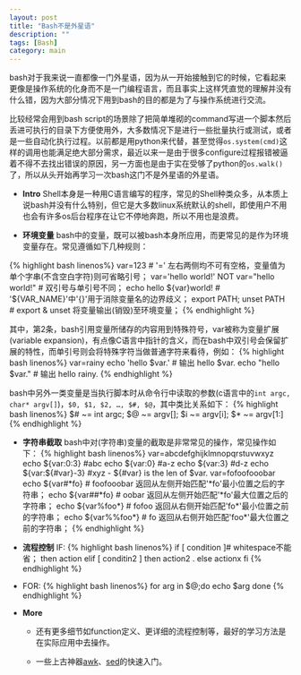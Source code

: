 ```yaml
---
layout: post
title: "Bash不是外星语"
description: ""
tags: [Bash]
category: main
---
```

bash对于我来说一直都像一门外星语，因为从一开始接触到它的时候，它看起来更像是操作系统的化身而不是一门编程语言，而且事实上这样凭直觉的理解并没有什么错，因为大部分情况下用到bash的目的都是为了与操作系统进行交流。

<!--
bash script容易令人疑惑的地方除了与操作系统之间千丝万缕的关系（包括环境变量等），像`if...fi`这样拗口的语法看起来也很像外星语，还有一点比较重要的是用户容易觉得bash script其实就是一堆command line的堆砌（虽然这样认为也没错），所以只要掌握特定用途的command就ok了。这里的`用户`指的就是我自己，正因为这些原因，平日里拿到别人写好的script就直接执行，作批量测试的时候大多数情况用python，“成功”地避开一行一行研究外星语一样的bash script也照样侥幸活到现在~

当然随着时间的推移，会慢慢发现一门语言的语法虽然是其可见的最鲜明的特征，但从某种（学习的）角度来说，它却是最不要紧的因素。
-->

比较经常会用到bash script的场景除了把简单堆砌的command写进一个脚本然后丢进可执行的目录下方便使用外，大多数情况下是进行一些批量执行或测试，或者是一些自动化执行过程。以前都是用python来代替，甚至觉得`os.system(cmd)`这样的调用也能满足绝大部分需求，最近以来一是由于很多configure过程报错被逼着不得不去找出错误的原因，另一方面也是由于实在受够了python的`os.walk()`了，所以从头开始再学习一次bash这门不是外星语的外星语。

* **Intro**
Shell本身是一种用C语言编写的程序，常见的Shell种类众多，从本质上说bash并没有什么特别，但它是大多数linux系统默认的shell，即使用户不用也会有许多os后台程序在让它不停地奔跑，所以不用也是浪费。
	
* **环境变量**
bash中的变量，既可以被bash本身所应用，而更常见的是作为环境变量存在。常见遵循如下几种规则：

{% highlight bash linenos%}
var=123 # '=' 左右两侧均不可有空格，变量值为单个字串(不含空白字符)则可省略引号；
var='hello world!' NOT var="hello world!" # 双引号与单引号不同；
echo hello ${var}world! # '${VAR_NAME}'中'{}'用于消除变量名的边界歧义；
export PATH; unset PATH # export & unset 将变量输出(销毁)至环境变量；
{% endhighlight %}

其中，第2条，bash引用变量所储存的内容用到特殊符号$，$var被称为变量扩展(variable expansion)，有点像C语言中指针的含义，而在bash中双引号会保留扩展的特性，而单引号则会将特殊字符当做普通字符来看待，例如：
{% highlight bash linenos%}
var=rainy
echo 'hello $var.' # 输出 hello $var.
echo "hello $var." # 输出 hello rainy.
{% endhighlight %}

bash中另外一类变量是当执行脚本时从命令行中读取的参数(c语言中的`int argc, char* argv[]`)，`$0, $1, $2, …, $#, $@`，其中类比关系如下：
{% highlight bash linenos%}
$# ~= int argc; $@ ~= argv[]; $i ~= argv[i]; $* ~= argv[1:]
{% endhighlight %}
	
* **字符串截取**
bash中对(字符串)变量的截取是非常常见的操作，常见操作如下：
{% highlight bash linenos%}
var=abcdefghijklmnopqrstuvwxyz
echo ${var:0:3} #abc
echo ${var:0} #a-z
echo ${var:3} #d-z
echo ${var:${#var}-3} #xyz - ${#var} is the len of $var.
var=fofoofooobar
echo ${var#\*fo} # foofooobar 返回从左侧开始匹配'\*fo'最小位置之后的字符串；
echo ${var##\*fo} # oobar 返回从左侧开始匹配'\*fo'最大位置之后的字符串；
echo ${var%foo\*} # fofoo 返回从右侧开始匹配'fo\*'最小位置之前的字符串；
echo ${var%%foo\*} # fo 返回从右侧开始匹配'foo\*'最大位置之前的字符串；
{% endhighlight %}

* **流程控制**
IF:
{% highlight bash linenos%}
if [ condition ]# whitespace不能省；
then 
	action
elif [ conditin2 ]
then
	action2
	.
else actionx
fi
{% endhighlight %}
* FOR:
{% highlight bash linenos%}
for arg in $@;do
	echo $arg
done
{% endhighlight %}
* **More**
	* 还有更多细节如function定义、更详细的流程控制等，最好的学习方法是在实际应用中去操作。

	* 一些上古神器[awk](http://coolshell.cn/articles/9070.html)、[sed](http://coolshell.cn/articles/9104.html)的快速入门。

